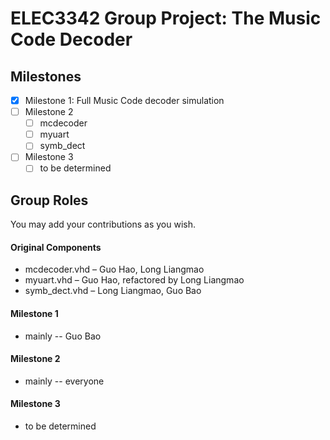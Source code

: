 # ELEC3342 Group Project: The Music Code Decoder

## Milestones

- [x] Milestone 1: Full Music Code decoder simulation
- [ ] Milestone 2
  - [ ] mcdecoder
  - [ ] myuart
  - [ ] symb_dect
- [ ] Milestone 3
  - [ ] to be determined

## Group Roles

You may add your contributions as you wish.

#### Original Components

* mcdecoder.vhd – Guo Hao, Long Liangmao
* myuart.vhd – Guo Hao, refactored by Long Liangmao
* symb_dect.vhd – Long Liangmao, Guo Bao

#### Milestone 1

* mainly -- Guo Bao

#### Milestone 2

* mainly -- everyone

#### Milestone 3

* to be determined